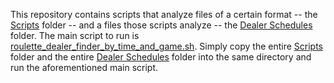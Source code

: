 This repository contains scripts that analyze files of a certain format -- the [Scripts](https://github.com/BizTheDad/cybersecurity-bootcamp/tree/main/LinuxScripting/DealerAnalysis) folder -- and a files those scripts analyze -- the [Dealer Schedules](https://github.com/BizTheDad/cybersecurity-bootcamp/tree/main/LinuxScripting/DealerAnalysis/DealerSchedules) folder. The main script to run is [roulette_dealer_finder_by_time_and_game.sh](https://github.com/BizTheDad/cybersecurity-bootcamp/blob/main/LinuxScripting/DealerAnalysis/Scripts/roulette_dealer_finder_by_time_and_game.sh). Simply copy the entire [Scripts](https://github.com/BizTheDad/cybersecurity-bootcamp/tree/main/LinuxScripting/DealerAnalysis) folder and the entire [Dealer Schedules](https://github.com/BizTheDad/cybersecurity-bootcamp/tree/main/LinuxScripting/DealerAnalysis/DealerSchedules) folder into the same directory and run the aforementioned main script.
